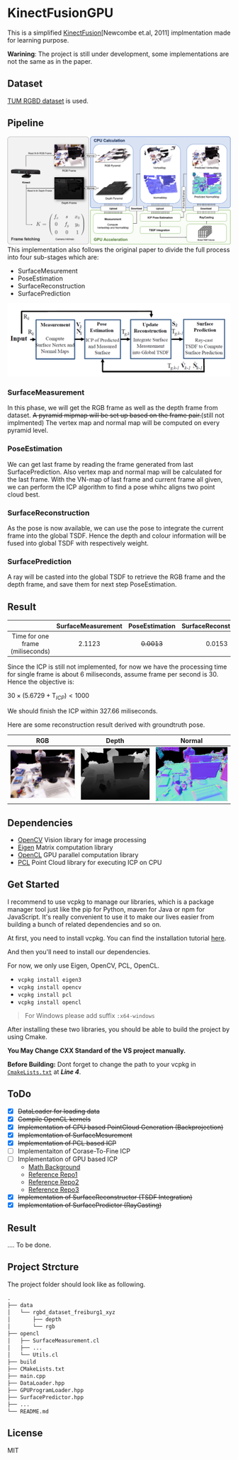 # KinectFusionGPU
This is a simplified [KinectFusion](https://www.microsoft.com/en-us/research/wp-content/uploads/2016/02/ismar2011.pdf)[Newcombe et.al, 2011] implmentation made for learning purpose. 

**Warining**: The project is still under development, some implementations are not the same as in the paper.

## Dataset
[TUM RGBD dataset](https://vision.in.tum.de/data/datasets/rgbd-dataset/download) is used.

## Pipeline
![Pipeline](img/KinectFusion-min.png)
This implementation also follows the original paper to divide the full process into four sub-stages which are:

- SurfaceMesurement
- PoseEstimation
- SurfaceReconstruction
- SurfacePrediction
  
![Pipleline in paper](img/Pipeline_Paper.png)

### SurfaceMeasurement
In this phase, we will get the RGB frame as well as the depth frame from dataset. ~~A pyramid mipmap will be set up based on the frame pair.~~(still not implmented) The vertex map and normal map will be computed on every pyramid level. 

### PoseEstimation 
We can get last frame by reading the frame generated from last SurfacePrediction. Also vertex map and normal map will be calculated for the last frame.
With the VN-map of last frame and current frame all given, we can perform the ICP algorithm to find a pose whihc aligns two point cloud best.

### SurfaceReconstruction 
As the pose is now available, we can use the pose to integrate the current frame into the global TSDF. Hence the depth and colour information will be fused into global TSDF with respectively weight.

### SurfacePrediction
A ray will be casted into the global TSDF to retrieve the RGB frame and the depth frame, and save them for next step PoseEstimation.

## Result
 |  |   SurfaceMeasurement   |  PoseEstimation  |  SurfaceReconstruction |  SurfacePrediction  | Sum |
 | :----: | :-----: | :-----: | :-----: | :-----: |:-----: |
 | Time for one frame (miliseconds) | 2.1123 | ~~0.0013~~ | 0.0153 | 3.5453 | 5.6729 |

Since the ICP is still not implemented, for now we have the processing time for single frame is about 6 miliseconds, assume frame per second is 30. Hence the objective is:

$30 \times (5.6729 +  \text{T}_{ICP}) \lt 1000$

We should finish the ICP within $327.66$ miliseconds.

Here are some reconstruction result derived with groundtruth pose.

| RGB | Depth | Normal |
| :-: | :-:| :-:|
|![RGB](img/ColourResult.png)| ![Depth](img/DepthResult.png) | ![Normal](img/NormalResult.png)|
## Dependencies

- [OpenCV](https://opencv.org/) Vision library for image processing
- [Eigen](https://eigen.tuxfamily.org/index.php?title=Main_Page) Matrix computation library
- [OpenCL](https://www.khronos.org/opencl/) GPU parallel computation library
- [PCL](https://pointclouds.org/) Point Cloud library for executing ICP on CPU

## Get Started
I recommend to use vcpkg to manage our libraries, which is a package manager tool just like the pip for Python, maven for Java or npm for JavaScript. It's really convenient to use it to make our lives easier from building a bunch of related dependencies and so on. 

At first, you need to install vcpkg. You can find the installation tutorial [here](https://vcpkg.io/en/getting-started.html).

And then you'll need to install our dependencies.

For now, we only use Eigen, OpenCV, PCL, OpenCL.

- `vcpkg install eigen3`
- `vcpkg install opencv`
- `vcpkg install pcl`
- `vcpkg install opencl`

> For Windows please add suffix `:x64-windows`

After installing these two libraries, you should be able to build the project by using Cmake.

**You May Change CXX Standard of the VS project manually.**

**Before Building:** Dont forget to change the path to your vcpkg in [`CmakeLists.txt`](CMakeLists.txt) at ***Line 4***.

## ToDo
- [x] ~~DataLoader for loading data~~
- [x] ~~Compile OpenCL kernels~~
- [x] ~~Implementation of CPU based PointCloud Generation (Backprojection)~~
- [x] ~~Implementation of SurfaceMesurement~~
- [x] ~~Implementation of PCL based ICP~~
- [ ] Implementaiton of Corase-To-Fine ICP
- [ ] Implementation of GPU based ICP
    - [Math Background](https://github.com/DreamWaterFound/KinectFusionAppLib_comments/blob/master/doc/%E3%80%90%E9%99%84%E4%BB%B6%E3%80%91%E5%88%98%E5%9B%BD%E5%BA%86-KinectFusion%E4%B8%ADPlane-to-point_ICP%E7%9A%84%E8%AE%A1%E7%AE%97%E6%8E%A8%E5%AF%BC.pdf)
    - [Reference Repo1](https://github.com/HanzhouLu/Parallel-Point-Cloud-Registration)
    - [Reference Repo2](https://github.com/nlamprian/ICP)
    - [Reference Repo3](https://github.com/chrdiller/KinectFusionLib)
- [x] ~~Implementation of SurfaceReconstructor (TSDF Integration)~~
- [x] ~~Implementation of SurfacePredictor (RayCasting)~~

## Result


....
To be done.

## Project Strcture
The project folder should look like as following.
```
.
├── data
│   └── rgbd_dataset_freiburg1_xyz
│       ├── depth
│       └── rgb
├── opencl
│   ├── SurfaceMeasurement.cl
│   ├── ...
│   └── Utils.cl
├── build
├── CMakeLists.txt
├── main.cpp
├── DataLoader.hpp
├── GPUProgramLoader.hpp
├── SurfacePredictor.hpp
├── ...
└── README.md
```
## License
MIT 
